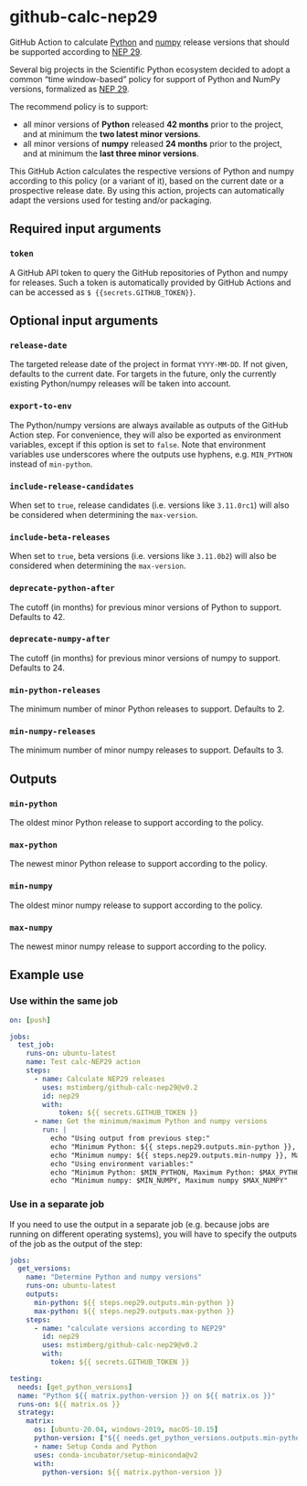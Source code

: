 # github-calc-nep29
GitHub Action to calculate [Python](https://python.org) and [numpy](https://numpy.org) release versions that should be
supported according to [NEP 29](https://numpy.org/neps/nep-0029-deprecation_policy.html).

Several big projects in the Scientific Python ecosystem decided to adopt a common “time window-based” policy for support
of Python and NumPy versions, formalized as [NEP 29](https://numpy.org/neps/nep-0029-deprecation_policy.html).

The recommend policy is to support:
* all minor versions of **Python** released **42 months** prior to the project, and at minimum the **two latest minor versions**.
* all minor versions of **numpy** released **24 months** prior to the project, and at minimum the **last three minor versions**.

This GitHub Action calculates the respective versions of Python and numpy according to this policy (or a variant of it),
based on the current date or a prospective release date. By using this action, projects can automatically adapt the
versions used for testing and/or packaging.

## Required input arguments

### `token`

A GitHub API token to query the GitHub repositories of Python and numpy for releases.
Such a token is automatically provided by GitHub Actions and can be accessed as `$ {{secrets.GITHUB_TOKEN}}`.

## Optional input arguments

### `release-date`

The targeted release date of the project in format `YYYY-MM-DD`. If not given, defaults to the current date.
For targets in the future, only the currently existing Python/numpy releases will be taken into account.

### `export-to-env`

The Python/numpy versions are always available as outputs of the GitHub Action step. For convenience, they will also
be exported as environment variables, except if this option is set to `false`. Note that environment variables use
underscores where the outputs use hyphens, e.g. `MIN_PYTHON` instead of `min-python`.

### `include-release-candidates`

When set to `true`, release candidates (i.e. versions like `3.11.0rc1`) will also be considered when determining the `max-version`.

### `include-beta-releases`

When set to `true`, beta versions (i.e. versions like `3.11.0b2`) will also be considered when determining the `max-version`.

### `deprecate-python-after`

The cutoff (in months) for previous minor versions of Python to support. Defaults to 42.

### `deprecate-numpy-after`

The cutoff (in months) for previous minor versions of numpy to support. Defaults to 24.

### `min-python-releases`

The minimum number of minor Python releases to support. Defaults to 2.

### `min-numpy-releases`

The minimum number of minor numpy releases to support. Defaults to 3.

## Outputs

### `min-python`

The oldest minor Python release to support according to the policy.

### `max-python`

The newest minor Python release to support according to the policy.

### `min-numpy`

The oldest minor numpy release to support according to the policy.

### `max-numpy`

The newest minor numpy release to support according to the policy.

## Example use

### Use within the same job

```yaml
on: [push]

jobs:
  test_job:
    runs-on: ubuntu-latest
    name: Test calc-NEP29 action
    steps:
      - name: Calculate NEP29 releases
        uses: mstimberg/github-calc-nep29@v0.2
        id: nep29
        with:
            token: ${{ secrets.GITHUB_TOKEN }}
      - name: Get the minimum/maximum Python and numpy versions
        run: |
          echo "Using output from previous step:"
          echo "Minimum Python: ${{ steps.nep29.outputs.min-python }}, Maximum Python: ${{ steps.nep29.outputs.max-python }}"
          echo "Minimum numpy: ${{ steps.nep29.outputs.min-numpy }}, Maximum numpy ${{ steps.nep29.outputs.max-numpy }}"
          echo "Using environment variables:"
          echo "Minimum Python: $MIN_PYTHON, Maximum Python: $MAX_PYTHON"
          echo "Minimum numpy: $MIN_NUMPY, Maximum numpy $MAX_NUMPY"
```

### Use in a separate job

If you need to use the output in a separate job (e.g. because jobs are running on different operating systems), you will
have to specify the outputs of the job as the output of the step:

```yaml
jobs:
  get_versions:
    name: "Determine Python and numpy versions"
    runs-on: ubuntu-latest
    outputs:
      min-python: ${{ steps.nep29.outputs.min-python }}
      max-python: ${{ steps.nep29.outputs.max-python }}
    steps:
      - name: "calculate versions according to NEP29"
        id: nep29
        uses: mstimberg/github-calc-nep29@v0.2
        with:
          token: ${{ secrets.GITHUB_TOKEN }}

testing:
  needs: [get_python_versions]
  name: "Python ${{ matrix.python-version }} on ${{ matrix.os }}"
  runs-on: ${{ matrix.os }}
  strategy:
    matrix:
      os: [ubuntu-20.04, windows-2019, macOS-10.15]      
      python-version: ["${{ needs.get_python_versions.outputs.min-python }}", "${{ needs.get_python_versions.outputs.max-python }}"]
      - name: Setup Conda and Python
      uses: conda-incubator/setup-miniconda@v2
      with:
        python-version: ${{ matrix.python-version }}
```
